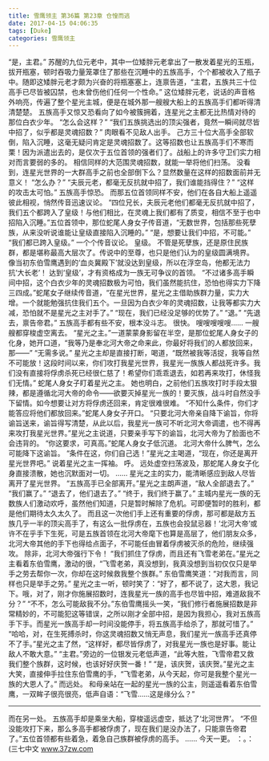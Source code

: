 ```yaml
---
title: 雪鹰领主 第36篇 第23章 仓惶而逃
date: 2017-04-15 04:06:35
tags: [Duke]
categories: 雪鹰领主
---
```


“是，主君。”
苏醒的九位元老中，其中一位矮胖元老拿出了一散发着星光的玉瓶，拔开瓶塞，顿时吞吸力量笼罩住了那些在沉睡中的五族高手，个个都被收入了瓶子中。随即这矮胖元老才颇为兴奋的将瓶塞塞上，连禀告道，“主君，五族共三十位高手已尽皆被囚禁，也未曾伤他们任何一个性命。”
这位矮胖元老，说话的声音格外响亮，传遍了整个星光主城，便是在城外那一艘艘大船上的五族高手们都听得清清楚楚。
五族高手又惊又恐看向了如今被簇拥着，连星光之主都无比热情对待的那位白衣少年。
“怎么会这样？”
“我们五族挑选出的顶尖强者，竟然一瞬间就尽皆中招了，似乎都是灵魂招数？”
肉眼看不见敌人出手。
己方三十位大高手全部软倒，陷入沉睡，这毫无疑问肯定是灵魂招数了。这等招数也让五族高手们不寒而栗！因为派遣出去的，是仅次于五位首领的强者们了。战船上的许多守卫们实力相对而言要弱的多的。
相信同样的大范围灵魂招数，就能一举将他们扫荡。
没看到，连星光世界的一大群高手之前也全部倒下么？显然数量在这样的招数面前并无意义！
“怎么办？”
“夫辰元老，都毫无反抗就中招了，我们谁能挡得住？”
“这样的攻击太可怕。”
五族高手惊恐。
而那五位首领同样不安，他们在各自大船上遥遥彼此相视，悄然传音迅速议论。
“四位兄长，夫辰元老他们都毫无反抗就中招了，我们五个都跨入了皇级！与他们相比，在灵魂上我们都有了质变，相信不至于也中招陷入沉睡。”五位首领中，那位蛇尾人身女子传音道，“无数世界，包括那些死孽族，从来没听说谁能让皇级直接陷入沉睡的。”
“是，想要让我们中招，不可能。”
“我们都已跨入皇级。”
一个个传音议论。
皇级。
不管是死孽族，还是原住民族群，都是堪称最高大层次了。传说中的至尊，也只是他们认为的皇级圆满境界。
像当初东伯雪鹰遇到的‘血炎冀殿下’就没达到皇级，所以在浮空岛，他都无法力抗‘大长老’！
达到‘皇级’，才有资格成为一族无可争议的首领。
“不过诸多高手瞬间中招，这个白衣少年的灵魂招数极为可怕，我们虽然能抗住，恐怕也得实力下降三四成。”蛇尾女子继续传音道，“在星光世界，星光之主借助族群力量，实力大增。一个就能勉强抗住我们五个。一旦因为白衣少年的灵魂招数，让我等都实力大减，恐怕就不是星光之主对手了。”
“现在，我们已经没足够的优势了。”
“退。”
“先退去，禀告帝君。”
五族高手都有些不安，根本没斗志。
很快。
嗖嗖嗖嗖嗖……
一艘艘都穿梭虚空离去。
“星光之主。”一道蒙蒙身影留在半空，是那位蛇尾人身女子的化身，她开口道，“我等乃是奉北河大帝之命来此，你最好将我们的人都放回来，那——”
“无需多说。”
星光之主却是直接打断，喝道，“既然被我等活捉，我等自然不可能放！这段时间以来，你们攻打我星光世界，我星光一族族人都战死许多。我们没有直接将俘虏杀死已经很仁慈了！希望你们乖乖退去，如若再来攻打，休怪我们无情。”
蛇尾人身女子盯着星光之主。
她也明白，之前他们五族攻打时手段太狠辣，都是遵循北河大帝的命令——欲要灭掉星光一族的！要灭族，战斗时自然没手下留情。如今想要让对方将俘虏还回来，肯定很难很难。
“不知什么条件，你们才能答应将他们都放回来。”蛇尾人身女子开口。
“只要北河大帝亲自降下谕旨，你将谕旨送来，谕旨得写清楚，从此以后，我星光一族可不听北河大帝调遣，也不得再来攻打我星光世界。”星光之主说道，只要亲手写下的谕旨，北河大帝为了脸面也不会违背的。
“你这要求，可真高。”蛇尾人身女子低沉道。
北河大帝什么脾气，怎么可能降下这谕旨。
“条件在这，你们自己选！”星光之主喝道，“现在，你还是离开星光世界吧。”
说着星光之主一挥袖。
呼。
远处虚空扫荡波及，那蛇尾人身女子化身直接溃散，她也沉默面对一切。
……
星光之主的实力，能清晰感应到敌人尽皆离开了星光世界。
“五族高手已全部离开。”星光之主朗声道，“敌人全部退去了。”
“我们赢了。”
“退去了，他们退去了。”
“终于，我们终于赢了。”
主城内星光一族的无数族人们激动欢呼，虽然他们知道，只是暂时解除了危机。可即便暂时的胜利，都是他们期待太久太久了。
而且这一次他们手上还有重要的俘虏，那可都是敌方五族几乎一半的顶尖高手了，有这么一批俘虏在，五族也会投鼠忌器！‘北河大帝’或许不在乎手下生死，可是五族首领在北河大帝麾下也算是高层了，他们朋友众多，北河大帝其他的手下也得给点面子，不可能任由冒着俘虏被灭杀的危险，继续强攻。
除非，北河大帝强行下令！
“我们抓住了俘虏，而且还有飞雪老弟在。”星光之主看着东伯雪鹰，激动的很，“飞雪老弟，真没想到，我真没想到当初仅仅只是举手之劳去帮你一次，你却在这时候救我整个族群。”
东伯雪鹰笑道：“对我而言，同样也只是举手之劳。”
星光之主一听，顿时笑了：“好了，都不说了，这大恩，我记下。哦，对了，刚才你施展招数时，连我星光一族的高手也尽皆中招，难道敌我不分？”
“不不，怎么可能敌我不分。”东伯雪鹰摇头一笑，“我们修行者施展招数是非常精妙的，不可能犯这等错误，之所以刚才全部中招，是因为我担心，我对五族高手下手。而星光一族高手却一时间没能停手，将五族高手给杀了，那就可惜了。”
“哈哈，对，在生死搏杀时，你这灵魂招数又悄无声息，我们星光一族高手还真停不了手。”星光之主了然，“这样好，都尽皆俘虏了，对我星光一族也是好事。能让敌人不敢大意。”
“主君。”旁边的一位银发元老低声道，“此等大胜，飞雪帝君又救我们整个族群，这时候，也该好好庆贺一番！”
“是，该庆贺，该庆贺。”星光之主大笑，直接伸手拉住东伯雪鹰的手，“飞雪老弟，从今天起，你可是我整个星光一族的大恩人了。”
而远处。
和母亲站在一起的星光一族的公主，则遥遥看着东伯雪鹰，一双眸子很亮很亮，低声自语：“飞雪……这是缘分么？”
******
而在另一处。
五族高手却是乘坐大船，穿梭遥远虚空，抵达了‘北河世界’。
“不但没能攻打下来，那么多高手都被俘虏了，现在我们是没办法了，只能禀告帝君了。”五位首领都有些着急，着急自己族群被俘虏的高手。
……
今天一更。
：。：
(三七中文 www.37zw.com
